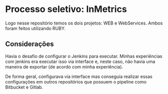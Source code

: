 # Processo seletivo: InMetrics
Logo nesse repositório temos os dois projetos: WEB e WebServices.
Ambos foram feitos utilizando RUBY.

## Considerações
Havia o desafio de configurar o Jenkins para executar.
Minhas experiências com jenkins era executar isso via interface
e, neste caso, não havia uma maneira de exportar (de acordo com minha experiência).

De forma geral, configurava via interface mas conseguia
realizar essas configurações em outros repositórios que possuem
o pipeline como Bitbucket e Gitlab.
